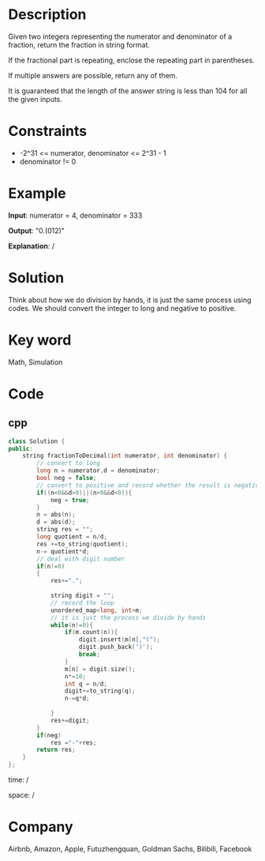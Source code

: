 # Description
Given two integers representing the numerator and denominator of a fraction, return the fraction in string format.

If the fractional part is repeating, enclose the repeating part in parentheses.

If multiple answers are possible, return any of them.

It is guaranteed that the length of the answer string is less than 104 for all the given inputs.


# Constraints
* -2^31 <= numerator, denominator <= 2^31 - 1
* denominator != 0
# Example
**Input**: numerator = 4, denominator = 333


**Output**: "0.(012)"

**Explanation**: /

# Solution
Think about how we do division by hands, it is just the same process using codes. We should convert the integer to long and negative to positive.

# Key word
Math, Simulation

# Code

## cpp
```cpp
class Solution {
public:
    string fractionToDecimal(int numerator, int denominator) {
        // convert to long
        long n = numerator,d = denominator;
        bool neg = false;
        // convert to positive and record whether the result is negative
        if((n<0&&d>0)||(n>0&&d<0)){
            neg = true;
        }
        n = abs(n);
        d = abs(d);
        string res = "";
        long quotient = n/d;
        res +=to_string(quotient);
        n-= quotient*d;
        // deal with digit number
        if(n!=0)
        {
            res+=".";
            
            string digit = "";
            // record the loop
            unordered_map<long, int>m;
            // it is just the process we divide by hands
            while(n!=0){
                if(m.count(n)){
                    digit.insert(m[n],"(");
                    digit.push_back(')');
                    break;
                }
                m[n] = digit.size();
                n*=10;
                int q = n/d;
                digit+=to_string(q);
                n-=q*d;
            
            }
            res+=digit;
        }
        if(neg)
            res ="-"+res;
        return res;
    }
};

```
time: /


space: /

# Company
Airbnb, Amazon, Apple, Futuzhengquan, Goldman Sachs, Bilibili, Facebook